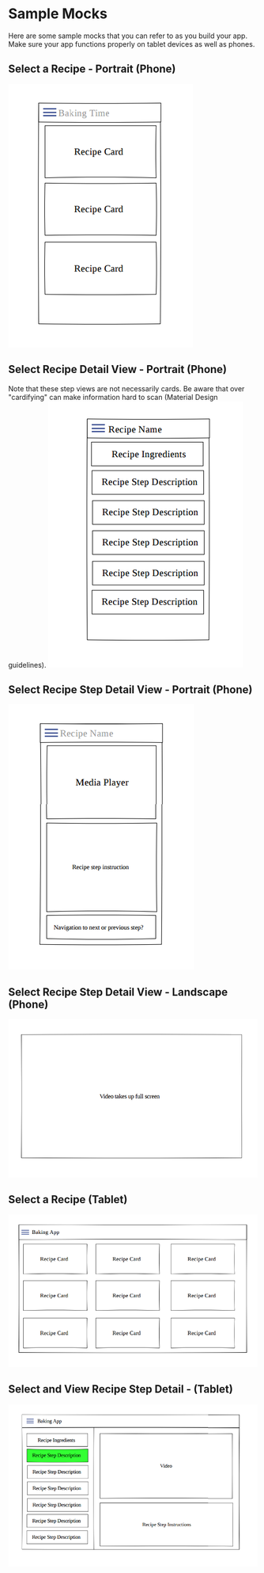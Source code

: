 # Sample Mocks
Here are some sample mocks that you can refer to as you build your app. Make sure your app functions properly on tablet devices as well as phones.

## Select a Recipe - Portrait (Phone)
![](baking-app1.png)

## Select Recipe Detail View - Portrait (Phone)
Note that these step views are not necessarily cards. Be aware that over "cardifying" can make information hard to scan (Material Design guidelines).
![](baking-app2.png)

## Select Recipe Step Detail View - Portrait (Phone)
![](baking-app3.png)

## Select Recipe Step Detail View - Landscape (Phone)
![](baking-app4.png)

## Select a Recipe (Tablet)
![](baking-app5.png)

## Select and View Recipe Step Detail - (Tablet)
![](baking-app6.png)
